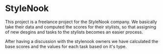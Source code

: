 # StyleNook

This project is a freelance project for the StyleNook company. We basically take their data and computed the scores for their stylists, so that assigning of new desgins and tasks to the stylists becomes an easier process.

After having a discussion with the stylenook owners we have calculated the base scores and the values for each task based on it's type.
